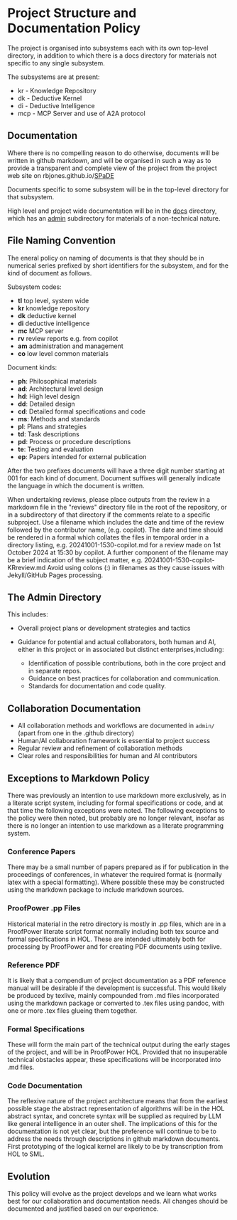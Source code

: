 # Project Structure and Documentation Policy

The project is organised into subsystems each with its own top-level directory, in addition to which there is a docs directory for materials not specific to any single subsystem.

The subsystems are at present:

- kr - Knowledge Repository
- dk - Deductive Kernel
- di - Deductive Intelligence
- mcp - MCP Server and use of A2A protocol

## Documentation

Where there is no compelling reason to do otherwise, documents will be written in github markdown, and will be organised in such a way as to provide a transparent and complete view of the project from the project web site on rbjones.github.io/[SPaDE](../tlad001.md#spade)

Documents specific to some subsystem will be in the top-level directory for that subsystem.

High level and project wide documentation will be in the [docs](../README.md) directory, which has an [admin](README.md) subdirectory for materials of a non-technical nature.

## File Naming Convention

The eneral policy on naming of documents is that they should be in numerical series prefixed by short identifiers for the subsystem, and for the kind of document as follows.

Subsystem codes:

- **tl** top level, system wide
- **kr** knowledge repository
- **dk** deductive kernel
- **di** deductive intelligence
- **mc** MCP server
- **rv** review reports e.g. from copilot
- **am** administration and management
- **co** low level common materials

Document kinds:

- **ph**: Philosophical materials
- **ad**: Architectural level design
- **hd**: High level design
- **dd**: Detailed design
- **cd**: Detailed formal specifications and code
- **ms**: Methods and standards
- **pl**: Plans and strategies
- **td**: Task descriptions
- **pd**: Process or procedure descriptions
- **te**: Testing and evaluation
- **ep**: Papers intended for external publication

After the two prefixes documents will have a three digit number starting at 001 for each kind of document.
Document suffixes will generally indicate the language in which the document is written.

When undertaking reviews, please place outputs from the review in a markdown file in the "reviews" directory file in the root of the repository, or in a subdirectory of that directory if the comments relate to a specific subproject.
Use a filename which includes the date and time of the review followed by the contributor name, (e.g. copilot).
The date and time should be rendered in a formal which collates the files in temporal order in a directory listing, e.g. 20241001-1530-copilot.md for a review made on 1st October 2024 at 15:30 by copilot.
A further component of the filename may be a brief indication of the subject matter, e.g. 20241001-1530-copilot-KRreview.md
Avoid using colons (:) in filenames as they cause issues with Jekyll/GitHub Pages processing.

## The Admin Directory

This includes:

- Overall project plans or development strategies and tactics
- Guidance for potential and actual collaborators, both human and AI, either in this project or in associated but distinct enterprises,including:

  - Identification of possible contributions, both in the core project and in separate repos.
  - Guidance on best practices for collaboration and communication.
  - Standards for documentation and code quality.

## Collaboration Documentation

- All collaboration methods and workflows are documented in `admin/` (apart from one in the .github directory)
- Human/AI collaboration framework is essential to project success
- Regular review and refinement of collaboration methods
- Clear roles and responsibilities for human and AI contributors

## Exceptions to Markdown Policy

There was previously an intention to use markdown more exclusively, as in a literate script system, including for formal specifications or code, and at that time the following exceptions were noted.
The following exceptions to the policy were then noted, but probably are no longer relevant, insofar as there is no longer an intention to use markdown as a literate programming system.

### Conference Papers

There may be a small number of papers prepared as if for publication in the proceedings of conferences, in whatever the required format is (normally latex with a special formatting). Where possible these may be constructed using the markdown package to include markdown sources.

### ProofPower .pp Files

Historical material in the retro directory is mostly in .pp files, which are in a ProofPower literate script format normally including both tex source and formal specifications in HOL. These are intended ultimately both for processing by ProofPower and for creating PDF documents using texlive.

### Reference PDF

It is likely that a compendium of project documentation as a PDF reference manual will be desirable if the development is successful. This would likely be produced by texlive, mainly compounded from .md files incorporated using the markdown package or converted to .tex files using pandoc, with one or more .tex files glueing them together.

### Formal Specifications

These will form the main part of the technical output during the early stages of the project, and will be in ProofPower HOL. Provided that no insuperable technical obstacles appear, these specifications will be incorporated into .md files.

### Code Documentation

The reflexive nature of the project architecture means that from the earliest possible stage the abstract representation of algorithms will be in the HOL abstract syntax, and concrete syntax will be supplied as required by LLM like general intelligence in an outer shell. The implications of this for the documentation is not yet clear, but the preference will continue to be to address the needs through descriptions in github markdown documents. First prototyping of the logical kernel are likely to be by transcription from HOL to SML.

## Evolution

This policy will evolve as the project develops and we learn what works best for our collaboration and documentation needs. All changes should be documented and justified based on our experience.
